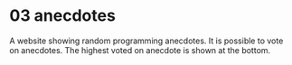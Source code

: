 # 03 anecdotes

A website showing random programming anecdotes. It is possible to vote on anecdotes. The highest voted on anecdote is shown at the bottom.